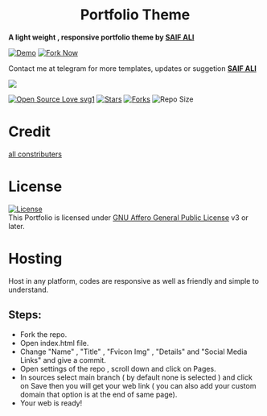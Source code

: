 <h1 align="center">Portfolio Theme</h1>
<p><b>A light weight , responsive portfolio theme by <a href="https://github.com/saifalisew1508">SAIF ALI</a></b></p>

[![Demo](https://img.shields.io/badge/Live-Demo-blue?style=flat-square)](https://saifalisew1508.ml)
[![Fork Now](https://img.shields.io/badge/Fork-Now-red?style=flat-square)](https://github.com/saifalisew1508/Portfolio/fork)

<p> Contact me at telegram for more templates, updates or suggetion <a href="https://t.me/saifalisew1508"><b>SAIF ALI</b></a></p>

<img src="https://github.com/saifalisew1508/Portfofio/blob/main/assets/images/Screenshot.png">


[![Open Source Love svg1](https://badges.frapsoft.com/os/v1/open-source.png?v=103)]( https://github.com/saifalisew1508/Portfolio)
[![Stars](https://img.shields.io/github/stars/saifalisew1508/Portfolio?&style=flat-square)]( https://github.com/saifalisew1508/Portfolio/stargazers)
[![Forks](https://img.shields.io/github/forks/saifalisew1508/Portfolio?&style=flat-square)]( https://github.com/saifalisew1508/Portfolio/network/members)
![Repo Size](https://img.shields.io/github/repo-size/saifalisew1508/Portfolio?style=flat-square)


# Credit
[all constributers](https://github.com/saifalisew1508/Portfolio/graphs/contributors)

# License

[![License](https://www.gnu.org/graphics/agplv3-155x51.png)](LICENSE)   
This Portfolio is licensed under [GNU Affero General Public License](https://www.gnu.org/licenses/agpl-3.0.en.html) v3 or later.

# Hosting

Host in any platform, codes are responsive as well as friendly and simple to understand.

## Steps:

* Fork the repo.
* Open index.html file.
* Change "Name" , "Title" , "Fvicon Img" , "Details" and "Social Media Links" and give a commit.
* Open settings of the repo , scroll down and click on Pages.
* In sources select main branch ( by default none is selected ) and click on Save then you will get your web link ( you can also add your custom domain that option is at the end of same page). 
* Your web is ready!
